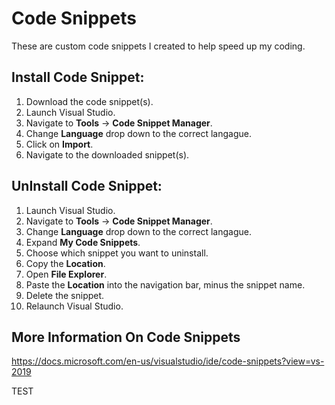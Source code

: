 # Code Snippets
These are custom code snippets I created to help speed up my coding.

## Install Code Snippet:
1. Download the code snippet(s).
2. Launch Visual Studio.
3. Navigate to **Tools** -> **Code Snippet Manager**.
4. Change **Language** drop down to the correct langague.
5. Click on **Import**.
6. Navigate to the downloaded snippet(s).

## UnInstall Code Snippet:
1. Launch Visual Studio.
2. Navigate to **Tools** -> **Code Snippet Manager**.
3. Change **Language** drop down to the correct langague.
4. Expand **My Code Snippets**.
5. Choose which snippet you want to uninstall.
6. Copy the **Location**.
7. Open **File Explorer**.
8. Paste the **Location** into the navigation bar, minus the snippet name.
9. Delete the snippet.
10. Relaunch Visual Studio.

## More Information On Code Snippets
https://docs.microsoft.com/en-us/visualstudio/ide/code-snippets?view=vs-2019


TEST